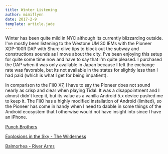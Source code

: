 ```yaml
---
title: Winter Listening
author: mimiflynn
date: 2017-2-9
template: article.jade
---
```


Winter has been quite mild in NYC although its currently blizzarding outside. I've mostly been listening to the Westone UM 30 IEMs with the Pioneer XDP-100R DAP with Shure olive tips to block out the subway and constructions sounds as I move about the city. I've been enjoying this setup for quite some time now and have to say that I'm quite pleased. I purchased the DAP when it was only available in Japan because I felt the exchange rate was favorable, but its not available in the states for slightly less than I had paid (which is what I get for being impatient).

In comparison to the FiiO X7, I have to say the Pioneer does not sound nearly as crisp and clear when playing Tidal. It was a disappointment and I almost didn't keep it, but its value as a vanilla Android 5.x device pushed me to keep it. The FiiO has a highly modified installation of Android (limited), so the Pioneer has come in handy when I need to dabble in some things of the Android ecosystem that I otherwise would not have insight into since I have an iPhone.

[Punch Brothers](http://www.punchbrothers.com/home/)

[Explosions in the Sky - The Wilderness](https://explosionsinthesky.merchline.com/)

[Balmorhea - River Arms](https://balmorhea.bandcamp.com/album/rivers-arms)